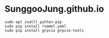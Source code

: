 # SunggooJung.github.io
```
sudo apt inatll python-pip
sudo pip install ruamel.yaml
sudo pip install grpcio grpcio-tools
```
